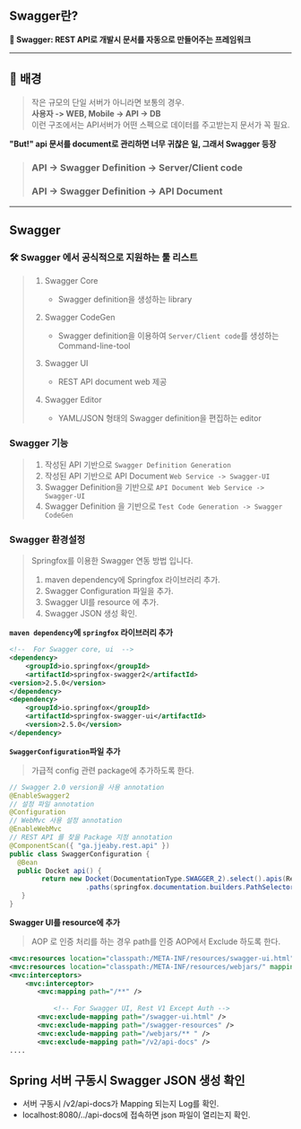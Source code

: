 ## **Swagger란?**
**📌 Swagger: REST API로 개발시 문서를 자동으로 만들어주는 프레임워크**
***

## **🧐 배경**
> 작은 규모의 단일 서버가 아니라면 보통의 경우.  
> **사용자 -> WEB, Mobile -> API -> DB**  
> 이런 구조에서는 API서버가 어떤 스펙으로 데이터를 주고받는지 문서가 꼭 필요.

**"But!" api 문서를 document로 관리하면 너무 귀찮은 일, 그래서 Swagger 등장**

> ### **API → Swagger Definition → Server/Client code**
> ### **API → Swagger Definition → API Document**

****

## **Swagger**
### **🛠 Swagger 에서 공식적으로 지원하는 툴 리스트**

> 1. Swagger Core
>     * Swagger definition을 생성하는 library
> 
> 2. Swagger CodeGen
>    * Swagger definition을 이용하여 ```Server/Client code```를 생성하는 Command-line-tool
> 
> 3. Swagger UI
>     * REST API document web 제공
> 
> 4. Swagger Editor
>     * YAML/JSON 형태의 Swagger definition을 편집하는 editor

### **Swagger 기능**
> 1. 작성된 API 기반으로 ```Swagger Definition Generation```
> 2. 작성된 API 기반으로 API Document ```Web Service -> Swagger-UI```
> 3. Swagger Definition을 기반으로 ```API Document Web Service -> Swagger-UI```
> 4. Swagger Definition 을 기반으로 ```Test Code Generation -> Swagger CodeGen```

### **Swagger 환경설정**
> Springfox를 이용한 Swagger 연동 방법 입니다.  
> 1. maven dependency에 Springfox 라이브러리 추가.
> 2. Swagger Configuration 파일을 추가.
> 3. Swagger UI를 resource 에 추가.
> 4. Swagger JSON 생성 확인.

**```maven dependency```에 ```springfox``` 라이브러리 추가**
```xml
<!--  For Swagger core, ui  -->
<dependency>
	<groupId>io.springfox</groupId>
	<artifactId>springfox-swagger2</artifactId>
<version>2.5.0</version>
</dependency>
<dependency>
	<groupId>io.springfox</groupId>
	<artifactId>springfox-swagger-ui</artifactId>
	<version>2.5.0</version>
</dependency>
```

**```SwaggerConfiguration```파일 추가**
> 가급적 config 관련 package에 추가하도록 한다.
```java
// Swagger 2.0 version을 사용 annotation
@EnableSwagger2                               
// 설정 파일 annotation
@Configuration                                
// WebMvc 사용 설정 annotation
@EnableWebMvc    
// REST API 를 찾을 Package 지정 annotation
@ComponentScan({ "ga.jjeaby.rest.api" })     
public class SwaggerConfiguration {
  @Bean
  public Docket api() {
        return new Docket(DocumentationType.SWAGGER_2).select().apis(RequestHandlerSelectors.any())
                   .paths(springfox.documentation.builders.PathSelectors.regex("/.*")).build();
   }
}
```

**Swagger UI를 resource에 추가**
> AOP 로 인증 처리를 하는 경우 path를 인증 AOP에서 Exclude 하도록 한다.
```xml
<mvc:resources location="classpath:/META-INF/resources/swagger-ui.html" mapping="swagger-ui.html" /> 
<mvc:resources location="classpath:/META-INF/resources/webjars/" mapping="/webjars/**" /> 
<mvc:interceptors>
	<mvc:interceptor>
	   <mvc:mapping path="/**" />
	   
    	   <!-- For Swagger UI, Rest V1 Except Auth -->
	   <mvc:exclude-mapping path="/swagger-ui.html" />
	   <mvc:exclude-mapping path="/swagger-resources" />
	   <mvc:exclude-mapping path="/webjars/** " />
	   <mvc:exclude-mapping path="/v2/api-docs" />
....
```

## Spring 서버 구동시 Swagger JSON 생성 확인
* 서버 구동시 /v2/api-docs가 Mapping 되는지 Log를 확인.
* localhost:8080/../api-docs에 접속하면 json 파일이 열리는지 확인.